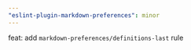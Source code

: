 ```yaml
---
"eslint-plugin-markdown-preferences": minor
---
```


feat: add `markdown-preferences/definitions-last` rule
